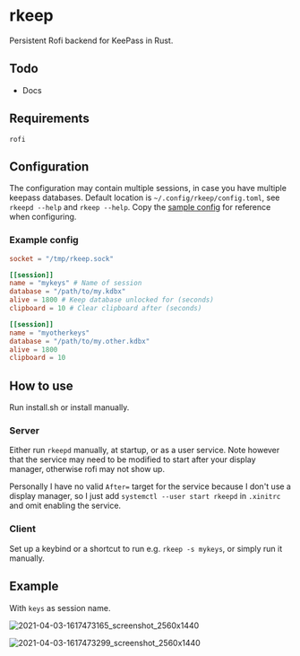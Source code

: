 # rkeep
Persistent Rofi backend for KeePass in Rust.

## Todo
* Docs

## Requirements
```
rofi
```

## Configuration
The configuration may contain multiple sessions, in case you have multiple keepass databases. Default location is `~/.config/rkeep/config.toml`, see `rkeepd --help` and `rkeep --help`. Copy the [sample config](config.sample.toml) for reference when configuring.

### Example config

```toml
socket = "/tmp/rkeep.sock"

[[session]]
name = "mykeys" # Name of session
database = "/path/to/my.kdbx"
alive = 1800 # Keep database unlocked for (seconds)
clipboard = 10 # Clear clipboard after (seconds)

[[session]]
name = "myotherkeys"
database = "/path/to/my.other.kdbx"
alive = 1800
clipboard = 10
```

## How to use
Run install.sh or install manually.

### Server
Either run `rkeepd` manually, at startup, or as a user service. Note however that the service may need to be modified to start after your display manager, otherwise rofi may not show up.

Personally I have no valid `After=` target for the service because I don't use a display manager, so I just add `systemctl --user start rkeepd` in `.xinitrc` and omit enabling the service.

### Client
Set up a keybind or a shortcut to run e.g. `rkeep -s mykeys`, or simply run it manually.

## Example
With `keys` as session name.

![2021-04-03-1617473165_screenshot_2560x1440](https://user-images.githubusercontent.com/4429327/113487462-8a4b0e00-94b8-11eb-8a07-1c48c04eff26.png)

![2021-04-03-1617473299_screenshot_2560x1440](https://user-images.githubusercontent.com/4429327/113487465-91721c00-94b8-11eb-9434-7050bb53d378.png)
